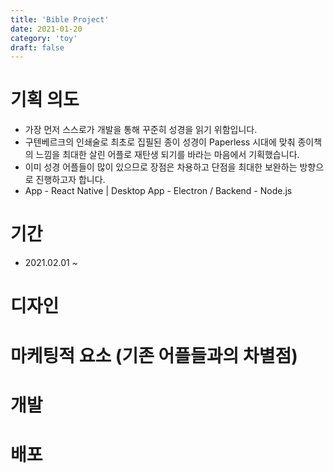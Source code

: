 ```yaml
---
title: 'Bible Project'
date: 2021-01-20
category: 'toy'
draft: false
---
```


# 기획 의도

- 가장 먼저 스스로가 개발을 통해 꾸준히 성경을 읽기 위함입니다.
- 구텐베르크의 인쇄술로 최초로 집필된 종이 성경이 Paperless 시대에 맞춰 종이책의 느낌을 최대한 살린 어플로 재탄생 되기를 바라는 마음에서 기획했습니다.
- 이미 성경 어플들이 많이 있으므로 장점은 차용하고 단점을 최대한 보완하는 방향으로 진행하고자 합니다.
- App - React Native | Desktop App - Electron / Backend - Node.js

# 기간

- 2021.02.01 ~

# 디자인

# 마케팅적 요소 (기존 어플들과의 차별점)

# 개발

# 배포
